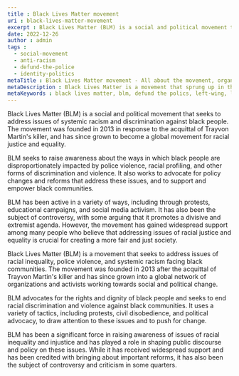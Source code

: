 ```yaml
---
title : Black Lives Matter movement
uri : black-lives-matter-movement
excerpt : Black Lives Matter (BLM) is a social and political movement that seeks to address issues of systemic racism and discrimination against black people.
date: 2022-12-26
author : admin
tags : 
  - social-movement
  - anti-racism
  - defund-the-police
  - identity-politics
metaTitle : Black Lives Matter movement - All about the movement, organization, history and political ideology of BLM
metaDescription : Black Lives Matter is a movement that sprung up in the United States to combat systemic racism and police brutality. The movement and it's ideas have since grown world-wide.
metaKeywords : black lives matter, blm, defund the polics, left-wing, leftist, liberal, protest, movement for black lives, george floyd, patrisse cullors, alicia garza, opal tometti, united states, racism, anti-racism, systemic racism
---
```



Black Lives Matter (BLM) is a social and political movement that seeks to address issues of systemic racism and discrimination against black people. The movement was founded in 2013 in response to the acquittal of Trayvon Martin's killer, and has since grown to become a global movement for racial justice and equality.

BLM seeks to raise awareness about the ways in which black people are disproportionately impacted by police violence, racial profiling, and other forms of discrimination and violence. It also works to advocate for policy changes and reforms that address these issues, and to support and empower black communities.

BLM has been active in a variety of ways, including through protests, educational campaigns, and social media activism. It has also been the subject of controversy, with some arguing that it promotes a divisive and extremist agenda. However, the movement has gained widespread support among many people who believe that addressing issues of racial justice and equality is crucial for creating a more fair and just society.

Black Lives Matter (BLM) is a movement that seeks to address issues of racial inequality, police violence, and systemic racism facing black communities. The movement was founded in 2013 after the acquittal of Trayvon Martin's killer and has since grown into a global network of organizations and activists working towards social and political change.

BLM advocates for the rights and dignity of black people and seeks to end racial discrimination and violence against black communities. It uses a variety of tactics, including protests, civil disobedience, and political advocacy, to draw attention to these issues and to push for change.

BLM has been a significant force in raising awareness of issues of racial inequality and injustice and has played a role in shaping public discourse and policy on these issues. While it has received widespread support and has been credited with bringing about important reforms, it has also been the subject of controversy and criticism in some quarters.
